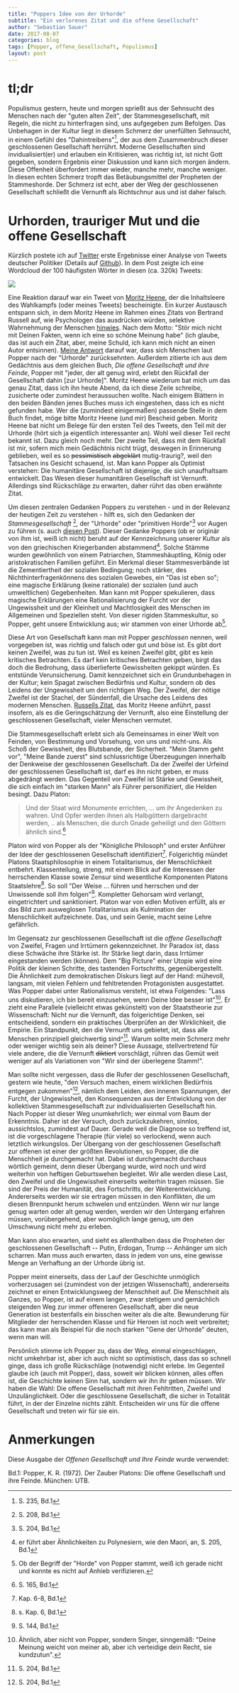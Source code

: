 ```yaml
---
title: "Poppers Idee von der Urhorde"
subtitle: "Ein verlorenes Zitat und die offene Gesellschaft"
author: "Sebastian Sauer"
date: 2017-08-07
categories: blog
tags: [Popper, offene_Gesellschaft, Populismus]
layout: post
---
```


# tl;dr

Populismus gestern, heute und morgen sprießt aus der Sehnsucht des Menschen nach der "guten alten Zeit", der Stammesgesellschaft, mit Regeln, die nicht zu hinterfragen sind, uns aufgegeben zum Befolgen. Das Unbehagen in der Kultur liegt in diesem Schmerz der unerfüllten Sehnsucht, in einem Gefühl des "Dahintreibens"[^12], der aus dem Zusammenbruch dieser geschlossenen Gesellschaft herrührt. Moderne Gesellschaften sind invidualisiert(er) und erlauben ein Kritisieren, was richtig ist, ist nicht Gott gegeben, sondern Ergebnis einer Diskussion und kann sich morgen ändern. Diese Offenheit überfordert immer wieder, manche mehr, manche weniger. In diesen echten Schmerz tropft das Betäubungsmittel der Propheten der Stammeshorde. Der Schmerz ist echt, aber der Weg der geschlossenen Gesellschaft schließt die Vernunft als Richtschnur aus und ist daher falsch.



# Urhorden, trauriger Mut und die offene Gesellschaft

Kürzlich postete ich auf [Twitter](https://twitter.com/sauer_sebastian/status/894127624771031041) erste Ergebnisse einer Analyse von Tweets deutscher Politiker (Details auf [Github](https://github.com/sebastiansauer/polits_tweet_mining)). In dem Post zeigte ich eine Wordcloud der 100 häufigsten Wörter in diesen (ca. 320k) Tweets:

![](../images/2017-08-07/wordcloud_01_crop.png)


Eine Reaktion darauf war ein Tweet von [Moritz Heene](https://twitter.com/MorHeene), der die Inhaltsleere des Wahlkampfs (oder meines Tweets) bescheinigte. Ein kurzer Austausch entspann sich, in dem Moritz Heene im Rahmen eines Zitats von Bertrand Russell auf, wie Psychologen das ausdrücken würden, selektive Wahrnehmung der Menschen [hinwies](https://twitter.com/MorHeene/status/894294909645139969). Nach dem Motto: "Stör mich nicht mit Deinen Fakten, wenn ich eine so schöne Meinung habe" (ich glaube, das ist auch ein Zitat, aber, meine Schuld, ich kann mich nicht an einen Autor entsinnen). [Meine Antwort](https://twitter.com/sauer_sebastian/status/894298755738087424) darauf war, dass sich Menschen laut Popper nach der "Urhorde" zurücksehnten. Außerdem zitierte ich aus dem Gedächtnis aus dem gleichen Buch, *Die offene Gesellschaft und ihre Feinde*, Popper mit "jeder, der alt genug wird, erlebt den Rückfall der Gesellschaft dahin [zur Urhorde]". Moritz Heene wiederum bat mich um das genau Zitat, dass ich ihn heute Abend, da ich diese Zeile schreibe, zusicherte oder zumindest heraussuchen wollte. Nach einigem Blättern in den beiden Bänden jenes Buches muss ich eingestehen, dass ich es nicht gefunden habe. Wer die (zumindest einigermaßen) passende Stelle in dem Buch findet, möge bitte Moritz Heene (und mir) Bescheid geben. Moritz Heene bat nicht um Belege für den ersten Teil des Tweets, den Teil mit der Urhorde (hört sich ja eigentlich interessanter an). Wohl weil dieser Teil recht bekannt ist. Dazu gleich noch mehr. Der zweite Teil, dass mit dem Rückfall ist mir, sofern mich mein Gedächtnis nicht trügt, deswegen in Erinnerung geblieben, weil es so ~~pessimistisch~~ ~~abgeklärt~~ mutig-traurig?, weil den Tatsachen ins Gesicht schauend, ist. Man kann Popper als Optimist verstehen: Die humanitäre Gesellschaft ist diejenige, die sich unaufhaltsam entwickelt. Das Wesen dieser humanitären Gesellschaft ist Vernunft. Allerdings sind Rückschläge zu erwarten, daher rührt das oben erwähnte Zitat.

Um diesen zentralen Gedanken Poppers zu verstehen - und in der Relevanz der heutigen Zeit zu verstehen - hilft es, sich den Gedanken der *Stammesgesellschaft* [^1], der "Urhorde" oder "primitiven Horde"[^10] vor Augen zu führen (s. auch [diesen Post](https://sebastiansauer.github.io/psy_pol/blog/Offene_Gesellschaft_1/)). Dieser Gedanke Poppers (ob er originär von ihm ist, weiß ich nicht) beruht auf der Kennzeichnung unserer Kultur als von den griechischen Kriegerbanden abstammend[^2]. Solche Stämme wurden gewöhnlich von einem Patriarchen, Stammeshäuptling, König oder aristokratischen Familien geführt. Ein Merkmal dieser Stammesverbände ist die Zementiertheit der sozialen Bedingung; noch stärker, des Nichthinterfragenkönnens des sozialen Gewebes, ein "Das ist eben so"; eine magische Erklärung (keine rationale) der sozialen (und auch umweltlichen) Gegebenheiten. Man kann mit Popper spekulieren, dass magische Erklärungen eine Rationalisierung der Furcht vor der Ungewissheit und der Kleinheit und Machtlosigkeit des Menschen im Allgemeinen und Speziellen steht. Von dieser rigiden Stammeskultur, so Popper, geht unsere Entwicklung aus; wir stammen von einer Urhorde ab[^3].

Diese Art von Gesellschaft kann man mit Popper *geschlossen* nennen, weil vorgegeben ist, was richtig und falsch oder gut und böse ist. Es gibt dort keinen Zweifel, was zu tun ist. Weil es keinen Zweifel gibt, gibt es kein kritisches Betrachten. Es darf kein kritisches Betrachten geben, birgt das doch die Bedrohung, dass überlieferte Gewissheiten gekippt würden. Es entstünde Verunsicherung. Damit kennzeichnet sich ein Grundunbehagen in der Kultur; kein Spagat zwischen Bedürfnis und Kultur, sondern ob des Leidens der Ungewissheit um den richtigen Weg. Der Zweifel, der nötige Zweifel ist der Stachel, der Sündenfall, die Ursache des Leidens des modernen Menschen. [Russells Zitat](https://twitter.com/MorHeene/status/894294909645139969), das Moritz Heene anführt, passt insofern, als es die Geringschätzung der Vernunft, also eine Einstellung der geschlossenen Gesellschaft, vieler Menschen vermutet.

Die Stammesgesellschaft erlebt sich als Gemeinsames in einer Welt von Feinden, von Bestimmung und Vorsehung, von uns und nicht-uns. Als Schoß der Gewissheit, des Blutsbande, der Sicherheit. "Mein Stamm geht vor", "Meine Bande zuerst" sind schlussrichtige Überzeugungen innerhalb der Denkweise der geschlossenen Gesellschaft. Da der Zweifel der Urfeind der geschlossenen Gesellschaft ist, darf es ihn nicht geben, er muss abgedrängt werden. Das Gegenteil von Zweifel ist Stärke und Gewissheit, die sich einfach im "starken Mann" als Führer personifiziert, die Helden besingt. Dazu Platon:

>    Und der Staat wird Monumente errichten, ... um ihr Angedenken zu wahren. Und Opfer werden ihnen als Halbgöttern dargebracht werden, .. als Menschen, die durch Gnade geheiligt und den Göttern ähnlich sind.[^4]


Platon wird von Popper als der "Königliche Philosoph" und erster Anführer der Idee der geschlossenen Gesellschaft identifiziert[^5]. Folgerichtig mündet Platons Staatsphilosophie in einem Totalitarismus, der Menschlichkeit entbehrt. Klassenteilung, streng, mit einem Blick auf die Interessen der herrschenden Klasse sowie Zensur sind wesentliche Komponenten Platons Staatslehre[^6]. So soll "Der Weise ... führen und herrschen und der Unwissende soll ihm folgen"[^7]. Kompletter Gehorsam wird verlangt, eingetrichtert und sanktioniert. Platon war von edlen Motiven erfüllt, als er das Bild zum ausweglosen Totalitarismus als Kulmination der Menschlichkeit aufzeichnete. Das, und sein Genie, macht seine Lehre gefährlich.

Im Gegensatz zur geschlossenen Gesellschaft ist die *offene Gesellschaft* von Zweifel, Fragen und Irrtümern gekennzeichnet. Ihr Paradox ist, dass diese Schwäche ihre Stärke ist. Ihr Stärke liegt darin, dass Irrtümer eingestanden werden (können). Dem "Big Picture" einer Utopie wird eine Politik der kleinen Schritte, des tastenden Fortschritts, gegenübergestellt. Die Ähnlichkeit zum demokratischen Diskurs liegt auf der Hand: mühevoll, langsam, mit vielen Fehlern und fehltretenden Protagonisten ausgestattet. Was Popper dabei unter Rationalismus versteht, ist etwa Folgendes: "Lass uns diskutieren, ich bin bereit einzusehen, wenn Deine Idee besser ist"[^11]. Er zieht eine  Parallele (vielleicht etwas gekünstelt) von der Staatstheorie zur Wissenschaft: Nicht nur die Vernunft, das folgerichtige Denken, sei entscheidend, sondern ein praktisches Überprüfen an der Wirklichkeit, die Empirie. Ein Standpunkt, den die Vernunft uns gebietet, ist, dass alle Menschen prinzipiell gleichwertig sind^[^9]. Warum sollte mein Schmerz mehr oder weniger wichtig sein als deiner? Diese Aussage, stellvertretend für viele andere, die die Vernunft ~~diktiert~~ vorschlägt, rühren das Gemüt weit weniger auf als Variationen von "Wir sind der überlegene Stamm!".

Man sollte nicht vergessen, dass die Rufer der geschlossenen Gesellschaft, gestern wie heute, "den Versuch machen, einem wirklichen Bedürfnis entgegen zukommen"[^9], nämlich dem Leiden, den inneren Spannungen, der Furcht, der Ungewissheit, den Konsequenzen aus der Entwicklung von der kollektiven Stammesgesellschaft zur individualisierten Gesellschaft hin. Nach Popper ist dieser Weg unumkehrlich; wer einmal vom Baum der Erkenntnis. Daher ist der Versuch, doch zurückzukehren, sinnlos, aussichtslos, zumindest auf Dauer. Gerade weil die Diagnose so treffend ist, ist die vorgeschlagene Therapie (für viele) so verlockend, wenn auch letztlich wirkungslos. Der Übergang von der geschlossenen Gesellschaft zur offenen ist einer der größten Revolutionen, so Popper, die die Menschheit je durchgemacht hat. Dabei ist durchgemacht durchaus wörtlich gemeint, denn dieser Übergang wurde, wird noch und wird weiterhin von heftigen Geburtswehen begleitet. Wir alle werden diese Last, den Zweifel und die Ungewissheit einerseits weiterhin tragen müssen. Sie sind der Preis der Humanität, des Fortschritts, der Weiterentwicklung. Andererseits werden wir sie ertragen müssen in den Konflikten, die um diesen Brennpunkt herum schwelen und entzünden. Wenn wir nur lange genug warten oder alt genug werden, werden wir den Untergang erfahren müssen, vorübergehend, aber womöglich lange genug, um den Umschwung nicht mehr zu erleben.

Man kann also erwarten, und sieht es allenthalben dass die Propheten der geschlossenen Gesellschaft -- Putin, Erdogan, Trump -- Anhänger um sich scharren. Man muss auch erwarten, dass in jedem von uns, eine gewisse Menge an Verhaftung an der Urhorde übrig ist.

Popper meint einerseits, dass der Lauf der Geschichte unmöglich vorherzusagen sei (zumindest von der jetzigen Wissenschaft), andererseits zeichnet er einen Entwicklungsweg der Menschheit auf. Die Menschheit als Ganzes, so Popper, ist auf einem langen, zwar stetigem und gemächlich steigenden Weg zur immer offeneren Gesellschaft, aber die neue Generation ist bestenfalls ein bisschen weiter als die alte. Bewunderung für Mitglieder der herrschenden Klasse und für Heroen ist noch weit verbreitet; das kann man als Beispiel für die noch starken "Gene der Urhorde" deuten, wenn man will.

Persönlich stimme ich Popper zu, dass der Weg, einmal eingeschlagen, nicht umkehrbar ist, aber ich auch nicht so optimistisch, dass das so schnell ginge, dass ich große Rückschläge (notwendig) nicht erlebe. Im Gegenteil glaube ich (auch mit Popper), dass, soweit wir blicken können, alles offen ist, die Geschichte keinen Sinn hat, sondern wir ihn ihr geben müssen. Wir haben die Wahl: Die offene Gesellschaft mit ihren Fehltritten, Zweifel und Unzulänglichkeit. Oder die geschlossene Gesellschaft, die sicher in Totalität führt, in der der Einzelne nichts zählt. Entscheiden wir uns für die offene Gesellschaft und treten wir für sie ein.





# Anmerkungen

Diese Ausgabe der *Offenen Gesellschaft und Ihre Feinde* wurde verwendet:

Bd.1: Popper, K. R. (1972). Der Zauber Platons: Die offene Gesellschaft und ihre Feinde. München: UTB.


[^1]: S. 208, Bd.1
[^2]: er führt aber Ähnlichkeiten zu Polynesiern, wie den Maori, an, S. 205, Bd.1
[^3]: Ob der Begriff der "Horde" von Popper stammt, weiß ich gerade nicht und konnte es nicht auf Anhieb verifizieren.
[^4]: S. 165, Bd.1
[^5]: Kap. 6-8, Bd.1
[^6]: s. Kap. 6, Bd.1
[^7]: S. 144, Bd.1
[^8]: Peter Singers *Praktische Ethik* ist dazu interessant.
[^9]: S. 204, Bd.1
[^10]: S. 204, Bd.1
[^11]: Ähnlich, aber nicht von Popper, sondern Singer, sinngemäß: "Deine Meinung weicht von meiner ab, aber ich verteidige dein Recht, sie kundzutun".
[^12]: S. 235, Bd.1
